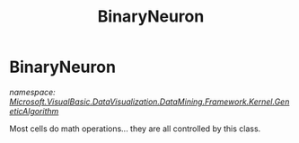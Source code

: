 ﻿---
title: BinaryNeuron
---

# BinaryNeuron
_namespace: [Microsoft.VisualBasic.DataVisualization.DataMining.Framework.Kernel.GeneticAlgorithm](N-Microsoft.VisualBasic.DataVisualization.DataMining.Framework.Kernel.GeneticAlgorithm.html)_

Most cells do math operations... they are all controlled by this class.




